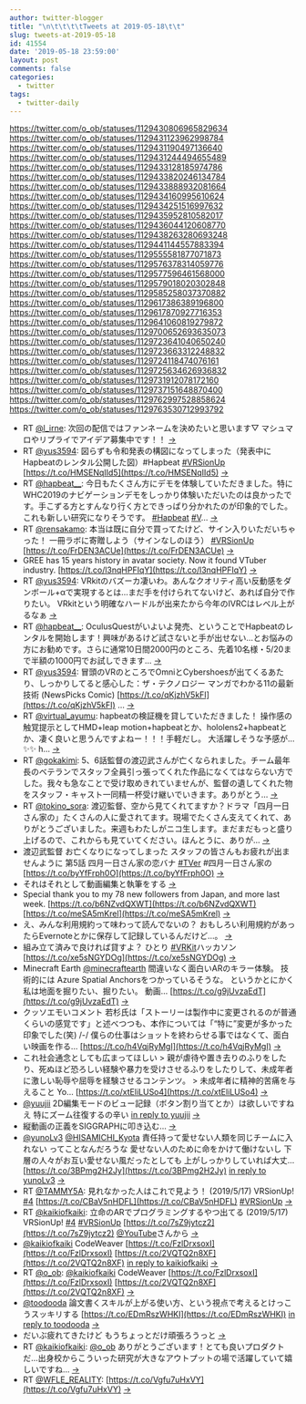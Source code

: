 ```yaml
---
author: twitter-blogger
title: "\n\t\t\t\tTweets at 2019-05-18\t\t"
slug: tweets-at-2019-05-18
id: 41554
date: '2019-05-18 23:59:00'
layout: post
comments: false
categories:
  - twitter
tags:
  - twitter-daily
---
```


https://twitter.com/o_ob/statuses/1129430806965829634 https://twitter.com/o_ob/statuses/1129431123962998784 https://twitter.com/o_ob/statuses/1129431190497136640 https://twitter.com/o_ob/statuses/1129431244494655489 https://twitter.com/o_ob/statuses/1129433128185974786 https://twitter.com/o_ob/statuses/1129433820246134784 https://twitter.com/o_ob/statuses/1129433888932081664 https://twitter.com/o_ob/statuses/1129434160995610624 https://twitter.com/o_ob/statuses/1129434251516997632 https://twitter.com/o_ob/statuses/1129435952810582017 https://twitter.com/o_ob/statuses/1129436044120608770 https://twitter.com/o_ob/statuses/1129438263280693248 https://twitter.com/o_ob/statuses/1129441144557883394 https://twitter.com/o_ob/statuses/1129555581877071873 https://twitter.com/o_ob/statuses/1129576378314059776 https://twitter.com/o_ob/statuses/1129577596461568000 https://twitter.com/o_ob/statuses/1129579018020302848 https://twitter.com/o_ob/statuses/1129585258037370882 https://twitter.com/o_ob/statuses/1129617386389196800 https://twitter.com/o_ob/statuses/1129617870927716353 https://twitter.com/o_ob/statuses/1129641060819279872 https://twitter.com/o_ob/statuses/1129700652693635073 https://twitter.com/o_ob/statuses/1129723641040650240 https://twitter.com/o_ob/statuses/1129723663312248832 https://twitter.com/o_ob/statuses/1129724118474076161 https://twitter.com/o_ob/statuses/1129725634626936832 https://twitter.com/o_ob/statuses/1129731912078172160 https://twitter.com/o_ob/statuses/1129737151648870400 https://twitter.com/o_ob/statuses/1129762997528858624 https://twitter.com/o_ob/statuses/1129763530712993792  

*   RT [@l_irne](https://twitter.com/l_irne): 次回の配信ではファンネームを決めたいと思います▽ マシュマロやリプライでアイデア募集中です！！ [->](https://twitter.com/o_ob/statuses/1129430806965829634)
*   RT [@yus3594](https://twitter.com/yus3594): 図らずも令和発表の構図になってしまった（発表中にHapbeatのレンタル公開した図）#Hapbeat [#VRSionUp](https://twitter.com/search?q=%23VRSionUp&src=hash) [https://t.co/HMSENqIId5](https://t.co/HMSENqIId5) [->](https://twitter.com/o_ob/statuses/1129431123962998784)
*   RT [@hapbeat__](https://twitter.com/hapbeat__): 今日もたくさん方にデモを体験していただきました。特にWHC2019のナビゲーションデモをしっかり体験いただいたのは良かったです。手こずる方とすんなり行く方とできっぱり分かれたのが印象的でした。これも新しい研究になりそうです。 [#Hapbeat](https://twitter.com/search?q=%23Hapbeat&src=hash) [#V](https://twitter.com/search?q=%23V&src=hash)… [->](https://twitter.com/o_ob/statuses/1129431190497136640)
*   RT [@rensakamo](https://twitter.com/rensakamo): 本当は既に自分で買ってたけど、サイン入りいただいちゃった！ 一冊ラボに寄贈しよう（サインなしのほう） [#VRSionUp](https://twitter.com/search?q=%23VRSionUp&src=hash) [https://t.co/FrDEN3ACUe](https://t.co/FrDEN3ACUe) [->](https://twitter.com/o_ob/statuses/1129431244494655489)
*   GREE has 15 years history in avatar society. Now it found VTuber industry. [https://t.co/l3nqHPFIqY](https://t.co/l3nqHPFIqY) [->](https://twitter.com/o_ob/statuses/1129433128185974786)
*   RT [@yus3594](https://twitter.com/yus3594): VRkitのバズーカ凄いわ。あんなクオリティ高い反動感をダンボール+αで実現するとは…まだ手を付けられてないけど、あれば自分で作りたい。 VRkitという明確なハードルが出来たから今年のIVRCはレベル上がるなぁ [->](https://twitter.com/o_ob/statuses/1129433820246134784)
*   RT [@hapbeat__](https://twitter.com/hapbeat__): OculusQuestがいよいよ発売、ということでHapbeatのレンタルを開始します！興味があるけど試さないと手が出せない…とお悩みの方にお勧めです。さらに通常10日間2000円のところ、先着10名様・5/20まで半額の1000円でお試しできます… [->](https://twitter.com/o_ob/statuses/1129433888932081664)
*   RT [@yus3594](https://twitter.com/yus3594): 冒頭のVRのところでOmniとCybershoesが出てくるあたり、しっかりしてると感心した：ザ・テクノロジー マンガでわかる11の最新技術 (NewsPicks Comic) [https://t.co/qKjzhV5kFI](https://t.co/qKjzhV5kFI) … [->](https://twitter.com/o_ob/statuses/1129434160995610624)
*   RT [@virtual_ayumu](https://twitter.com/virtual_ayumu): hapbeatの検証機を貸していただきました！ 操作感の触覚提示としてHMD+leap motion+hapbeatとか、hololens2+hapbeatとか、凄く良いと思うんですよねー！！！手軽だし。 大活躍しそうな予感が…✨✨ h… [->](https://twitter.com/o_ob/statuses/1129434251516997632)
*   RT [@gokakimi](https://twitter.com/gokakimi): 5、6話監督の渡辺武さんが亡くなられました。チーム最年長のベテランでスタッフ全員引っ張ってくれた作品になくてはならない方でした。我々も急なことで受け取めきれていませんが、監督の遺してくれた物をスタッフ・キャスト一同精一杯受け継いでいきます。ありがとう… [->](https://twitter.com/o_ob/statuses/1129435952810582017)
*   RT [@tokino_sora](https://twitter.com/tokino_sora): 渡辺監督、空から見てくれてますか？ドラマ「四月一日さん家の」たくさんの人に愛されてます。現場でたくさん支えてくれて、ありがとうございました。来週もわたしがニコ生します。まだまだもっと盛り上げるので、これからも見ていてください。ほんとうに、ありが… [->](https://twitter.com/o_ob/statuses/1129436044120608770)
*   渡辺武監督 お亡くなりになってしまった スタッフの皆さんもお疲れが出ませんように 第5話 四月一日さん家の恋バナ [#TVer](https://twitter.com/search?q=%23TVer&src=hash) #四月一日さん家の [https://t.co/byYfFrph0O](https://t.co/byYfFrph0O) [->](https://twitter.com/o_ob/statuses/1129438263280693248)
*   それはそれとして動画編集と執筆をする [->](https://twitter.com/o_ob/statuses/1129441144557883394)
*   Special thank you to my 78 new followers from Japan, and more last week. [https://t.co/b6NZvdQXWT](https://t.co/b6NZvdQXWT) [https://t.co/meSA5mKrel](https://t.co/meSA5mKrel) [->](https://twitter.com/o_ob/statuses/1129555581877071873)
*   え、みんな利用規約って味わって読んでないの？ おもしろい利用規約があったらEvernoteとかに保存して記録しているんだけど…。 [->](https://twitter.com/o_ob/statuses/1129576378314059776)
*   組み立て済みで良ければ貸すよ？ ひとり [#VRKit](https://twitter.com/search?q=%23VRKit&src=hash)ハッカソン [https://t.co/xe5sNGYDOg](https://t.co/xe5sNGYDOg) [->](https://twitter.com/o_ob/statuses/1129577596461568000)
*   Minecraft Earth [@minecraftearth](https://twitter.com/minecraftearth) 間違いなく面白いARのキラー体験。 技術的には Azure Spatial Anchorsをつかっているそうな。 というかとにかく私は地面を掘りたい、掘りたい。 動画… [https://t.co/g9jUvzaEdT](https://t.co/g9jUvzaEdT) [->](https://twitter.com/o_ob/statuses/1129579018020302848)
*   クッソエモいコメント 若杉氏は「ストーリーは製作中に変更されるのが普通くらいの感覚です」と述べつつも、本作については「“特に”変更が多かった印象でした(笑) /-/ 僕らの仕事はショットを終わらせる事ではなくて、面白い映画を作る… [https://t.co/h4VqjRyMgI](https://t.co/h4VqjRyMgI) [->](https://twitter.com/o_ob/statuses/1129585258037370882)
*   これ社会通念としても広まってほしい > 親が虐待や置き去りのふりをしたり、死ぬほど恐ろしい経験や暴力を受けさせるふりをしたりして、未成年者に激しい恥辱や屈辱を経験させるコンテンツ。 > 未成年者に精神的苦痛を与えること Yo… [https://t.co/xtEliLUSo4](https://t.co/xtEliLUSo4) [->](https://twitter.com/o_ob/statuses/1129617386389196800)
*   [@yuujii](https://twitter.com/yuujii) 2D編集モードのビュー記録（ボタン割り当てとか）は欲しいですねえ 特にズーム往復するの辛い [in reply to yuujii](https://twitter.com/yuujii/statuses/1129617270819266561) [->](https://twitter.com/o_ob/statuses/1129617870927716353)
*   縦動画の正義をSIGGRAPHに叩き込む… [->](https://twitter.com/o_ob/statuses/1129641060819279872)
*   [@yunoLv3](https://twitter.com/yunoLv3) [@HISAMICHI_Kyota](https://twitter.com/HISAMICHI_Kyota) 責任持って愛せない人類を同じチームに入れない ってことなんだろうな 愛せない人のために命をかけて働けないし 下層の人々がお互い愛せない風だったとしても 上がしっかりしていれば大丈… [https://t.co/3BPmg2H2Jy](https://t.co/3BPmg2H2Jy) [in reply to yunoLv3](https://twitter.com/yunoLv3/statuses/1129696924079050752) [->](https://twitter.com/o_ob/statuses/1129700652693635073)
*   RT [@TAMMY5A](https://twitter.com/TAMMY5A): 見れなかった人はこれで見よう！ (2019/5/17) VRSionUp! [#4](https://twitter.com/search?q=%234&src=hash) [https://t.co/CBaV5nHDFL](https://t.co/CBaV5nHDFL) [#VRSionUp](https://twitter.com/search?q=%23VRSionUp&src=hash) [->](https://twitter.com/o_ob/statuses/1129723641040650240)
*   RT [@kaikiofkaiki](https://twitter.com/kaikiofkaiki): 立命のARでプログラミングするやつ出てる (2019/5/17) VRSionUp! [#4](https://twitter.com/search?q=%234&src=hash) [#VRSionUp](https://twitter.com/search?q=%23VRSionUp&src=hash) [https://t.co/7sZ9jytcz2](https://t.co/7sZ9jytcz2) [@YouTube](https://twitter.com/YouTube)さんから [->](https://twitter.com/o_ob/statuses/1129723663312248832)
*   [@kaikiofkaiki](https://twitter.com/kaikiofkaiki) CodeWeaver [https://t.co/FzlDrxsoxI](https://t.co/FzlDrxsoxI) [https://t.co/2VQTQ2n8XF](https://t.co/2VQTQ2n8XF) [in reply to kaikiofkaiki](https://twitter.com/kaikiofkaiki/statuses/1129583172608413696) [->](https://twitter.com/o_ob/statuses/1129724118474076161)
*   RT [@o_ob](https://twitter.com/o_ob): [@kaikiofkaiki](https://twitter.com/kaikiofkaiki) CodeWeaver [https://t.co/FzlDrxsoxI](https://t.co/FzlDrxsoxI) [https://t.co/2VQTQ2n8XF](https://t.co/2VQTQ2n8XF) [->](https://twitter.com/o_ob/statuses/1129725634626936832)
*   [@toodooda](https://twitter.com/toodooda) 論文書くスキルが上がる使い方、という視点で考えるとけっこうスッキリする [https://t.co/EDmRszWHKI](https://t.co/EDmRszWHKI) [in reply to toodooda](https://twitter.com/toodooda/statuses/1129689642729582593) [->](https://twitter.com/o_ob/statuses/1129731912078172160)
*   だいぶ疲れてきたけど もうちょっとだけ頑張ろうっと [->](https://twitter.com/o_ob/statuses/1129737151648870400)
*   RT [@kaikiofkaiki](https://twitter.com/kaikiofkaiki): [@o_ob](https://twitter.com/o_ob) ありがとうございます！とても良いプロダクトだ…出身校からこういった研究が大きなアウトプットの場で活躍していて嬉しいですね… [->](https://twitter.com/o_ob/statuses/1129762997528858624)
*   RT [@WFLE_REALITY](https://twitter.com/WFLE_REALITY): [https://t.co/Vgfu7uHxVY](https://t.co/Vgfu7uHxVY) [->](https://twitter.com/o_ob/statuses/1129763530712993792)